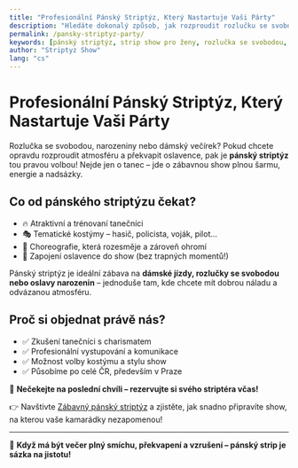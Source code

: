 ```yaml
---
title: "Profesionální Pánský Striptýz, Který Nastartuje Vaši Párty"
description: "Hledáte dokonalý způsob, jak rozproudit rozlučku se svobodou nebo narozeninovou oslavu? Objednejte si profesionální pánský striptýz, který zvedne náladu a překvapí každou ženu."
permalink: /pansky-striptyz-party/
keywords: [pánský striptýz, strip show pro ženy, rozlučka se svobodou, zábavný program, striptyz Praha]
author: "Striptyz Show"
lang: "cs"
---
```


# Profesionální Pánský Striptýz, Který Nastartuje Vaši Párty

Rozlučka se svobodou, narozeniny nebo dámský večírek? Pokud chcete opravdu rozproudit atmosféru a překvapit oslavence, pak je **pánský striptýz** tou pravou volbou! Nejde jen o tanec – jde o zábavnou show plnou šarmu, energie a nadsázky.

## Co od pánského striptýzu čekat?

- 🔥 Atraktivní a trénovaní tanečníci  
- 🎭 Tematické kostýmy – hasič, policista, voják, pilot...  
- 🕺 Choreografie, která rozesměje a zároveň ohromí  
- 🥂 Zapojení oslavence do show (bez trapných momentů!)

Pánský striptýz je ideální zábava na **dámské jízdy, rozlučky se svobodou nebo oslavy narozenin** – jednoduše tam, kde chcete mít dobrou náladu a odvázanou atmosféru.

## Proč si objednat právě nás?

- ✅ Zkušení tanečníci s charismatem  
- ✅ Profesionální vystupování a komunikace  
- ✅ Možnost volby kostýmu a stylu show  
- ✅ Působíme po celé ČR, především v Praze

🎉 **Nečekejte na poslední chvíli – rezervujte si svého striptéra včas!**

👉 Navštivte [Zábavný pánský striptýz](https://www.striptyz-show.cz/pansky-striptyz/) a zjistěte, jak snadno připravíte show, na kterou vaše kamarádky nezapomenou!

---

💃 **Když má být večer plný smíchu, překvapení a vzrušení – pánský strip je sázka na jistotu!**

